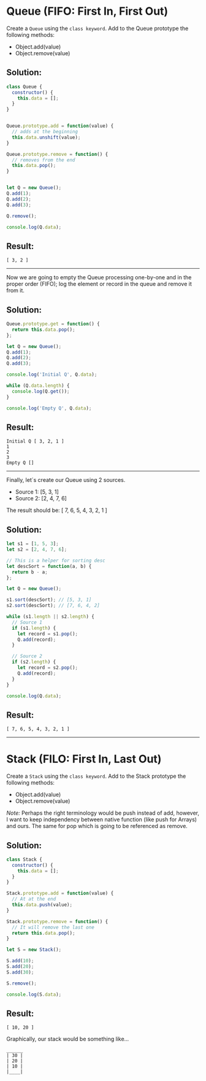 # Queue (FIFO: First In, First Out)

Create a `Queue` using the `class keyword`. Add to the Queue prototype the following methods:

* Object.add(value)
* Object.remove(value)

## Solution:

```JavaScript
class Queue {
  constructor() {
    this.data = [];
  }
}


Queue.prototype.add = function(value) {
  // adds at the beginning
  this.data.unshift(value);
}

Queue.prototype.remove = function() {
  // removes from the end
  this.data.pop();
}


let Q = new Queue();
Q.add(1);
Q.add(2);
Q.add(3);

Q.remove();

console.log(Q.data);
```

## Result:

```
[ 3, 2 ]
```

---

Now we are going to empty the Queue processing one-by-one and in the proper order (FIFO); log the element or record in the queue and remove it from it.

## Solution:

```javascript
Queue.prototype.get = function() {
  return this.data.pop();
};

let Q = new Queue();
Q.add(1);
Q.add(2);
Q.add(3);

console.log('Initial Q', Q.data);

while (Q.data.length) {
  console.log(Q.get());
}

console.log('Empty Q', Q.data);
```

## Result:

```
Initial Q [ 3, 2, 1 ]
1
2
3
Empty Q []
```

---

Finally, let´s create our Queue using 2 sources.

* Source 1: [5, 3, 1]
* Source 2: [2, 4, 7, 6]

The result should be: [ 7, 6, 5, 4, 3, 2, 1 ]

## Solution:

```javascript
let s1 = [1, 5, 3];
let s2 = [2, 4, 7, 6];

// This is a helper for sorting desc
let descSort = function(a, b) {
  return b - a;
};

let Q = new Queue();

s1.sort(descSort); // [5, 3, 1]
s2.sort(descSort); // [7, 6, 4, 2]

while (s1.length || s2.length) {
  // Source 1
  if (s1.length) {
    let record = s1.pop();
    Q.add(record);
  }

  // Source 2
  if (s2.length) {
    let record = s2.pop();
    Q.add(record);
  }
}

console.log(Q.data);
```

## Result:

```
[ 7, 6, 5, 4, 3, 2, 1 ]
```

---

# Stack (FILO: First In, Last Out)

Create a `Stack` using the `class keyword`. Add to the Stack prototype the following methods:

* Object.add(value)
* Object.remove(value)

_Note:_ Perhaps the right terminology would be push instead of add, however, I want to keep independency between native function (like push for Arrays) and ours. The same for pop which is going to be referenced as remove.

## Solution:

```JavaScript
class Stack {
  constructor() {
    this.data = [];
  }
}

Stack.prototype.add = function(value) {
  // At at the end
  this.data.push(value);
}

Stack.prototype.remove = function() {
  // It will remove the last one
  return this.data.pop();
}

let S = new Stack();

S.add(10);
S.add(20);
S.add(30);

S.remove();

console.log(S.data);
```

## Result:

```
[ 10, 20 ]
```

Graphically, our stack would be something like...

```
______
| 30 |
| 20 |
| 10 |
|____|
```
